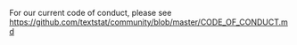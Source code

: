 For our current code of conduct, please see
https://github.com/textstat/community/blob/master/CODE_OF_CONDUCT.md
